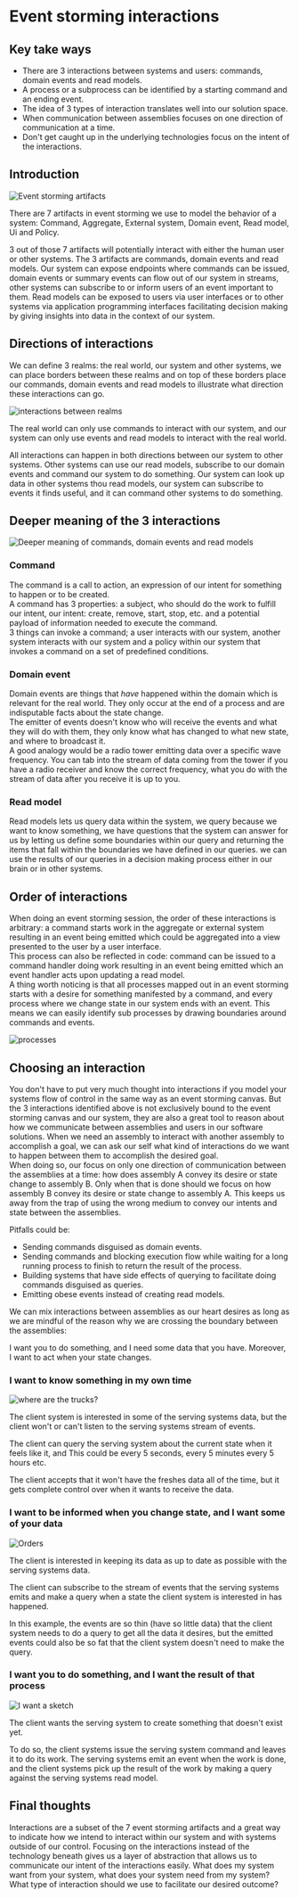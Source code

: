 # Event storming interactions


## Key take ways
  
* There are 3 interactions between systems and users: commands, domain events and read models.
* A process or a subprocess can be identified by a starting command and an ending event.
* The idea of 3 types of interaction translates well into our solution space.
* When communication between assemblies focuses on one direction of communication at a time.
* Don't get caught up in the underlying technologies focus on the intent of the interactions.

## Introduction

![Event storming artifacts](event-storming-artifacts.png)

There are 7 artifacts in event storming we use to model the behavior of a system: Command, Aggregate, External system, Domain event, Read model, Ui and Policy.

3 out of those 7 artifacts will potentially interact with either the human user or other systems. The 3 artifacts are commands, domain events and read models. Our system can expose endpoints where commands can be issued, domain events or summary events can flow out of our system in streams, other systems can subscribe to or inform users of an event important to them. Read models can be exposed to users via user interfaces or to other systems via application programming interfaces facilitating decision making by giving insights into data in the context of our system.

## Directions of interactions

We can define 3 realms: the real world, our system and other systems, we can place borders between these realms and on top of these borders place our commands, domain events and read models to illustrate what direction these interactions can go.

![interactions between realms](realms-interactions.png)

The real world can only use commands to interact with our system, and our system can only use events and read models to interact with the real world.

All interactions can happen in both directions between our system to other systems. Other systems can use our read models, subscribe to our domain events and command our system to do something. Our system can look up data in other systems thou read models, our system can subscribe to events it finds useful, and it can command other systems to do something.


## Deeper meaning of the 3 interactions

![Deeper meaning of commands, domain events and read models](deeper-meaning.png)

### Command

The command is a call to action, an expression of our intent for something to happen or to be created.  
A command has 3 properties: a subject, who should do the work to fulfill our intent, our intent: create, remove, start, stop, etc. and a potential payload of information needed to execute the command.  
3 things can invoke a command; a user interacts with our system, another system interacts with our system and a policy within our system that invokes a command on a set of predefined conditions.

### Domain event

Domain events are things that *have* happened within the domain which is relevant for the real world. They only occur at the end of a process and are indisputable facts about the state change.  
The emitter of events doesn't know who will receive the events and what they will do with them, they only know what has changed to what new state, and where to broadcast it.  
A good analogy would be a radio tower emitting data over a specific wave frequency. You can tab into the stream of data coming from the tower if you have a radio receiver and know the correct frequency, what you do with the stream of data after you receive it is up to you.

### Read model

Read models lets us query data within the system, we query because we want to know something, we have questions that the system can answer for us by letting us define some boundaries within our query and returning the items that fall within the boundaries we have defined in our queries. we can use the results of our queries in a decision making process either in our brain or in other systems.

## Order of interactions

When doing an event storming session, the order of these interactions is arbitrary: a command starts work in the aggregate or external system resulting in an event being emitted which could be aggregated into a view presented to the user by a user interface.  
This process can also be reflected in code: command can be issued to a command handler doing work resulting in an event being emitted which an event handler acts upon updating a read model.  
A thing worth noticing is that all processes mapped out in an event storming starts with a desire for something manifested by a command, and every process where we change state in our system ends with an event. This means we can easily identify sub processes by drawing boundaries around commands and events.

![processes](processes.png)

## Choosing an interaction

You don't have to put very much thought into interactions if you model your systems flow of control in the same way as an event storming canvas. But the 3 interactions identified above is not exclusively bound to the event storming canvas and our system, they are also a great tool to reason about how we communicate between assemblies and users in our software solutions. When we need an assembly to interact with another assembly to accomplish a goal, we can ask our self what kind of interactions do we want to happen between them to accomplish the desired goal.  
When doing so, our focus on only one direction of communication between the assemblies at a time: how does assembly A convey its desire or state change to assembly B. Only when that is done should we focus on how assembly B convey its desire or state change to assembly A. This keeps us away from the trap of using the wrong medium to convey our intents and state between the assemblies.

Pitfalls could be:

* Sending commands disguised as domain events.
* Sending commands and blocking execution flow while waiting for a long running process to finish to return the result of the process.
* Building systems that have side effects of querying to facilitate doing commands disguised as queries.
* Emitting obese events instead of creating read models.

We can mix interactions between assemblies as our heart desires as long as we are mindful of the reason why we are crossing the boundary between the assemblies:

I want you to do something, and I need some data that you have. Moreover, I want to act when your state changes.

### I want to know something in my own time

![where are the trucks?](where-are-the-trucks.png)

The client system is interested in some of the serving systems data, but the client won't or can't listen to the serving systems stream of events.

The client can query the serving system about the current state when it feels like it, and This could be every 5 seconds, every 5 minutes every 5 hours etc.

The client accepts that it won't have the freshes data all of the time, but it gets complete control over when it wants to receive the data.


### I want to be informed when you change state, and I want some of your data

![Orders](orders.png)

The client is interested in keeping its data as up to date as possible with the serving systems data. 

The client can subscribe to the stream of events that the serving systems emits and make a query when a state the client system is interested in has happened. 

In this example, the events are so thin (have so little data) that the client system needs to do a query to get all the data it desires, but the emitted events could also be so fat that the client system doesn't need to make the query.

### I want you to do something, and I want the result of that process

![I want a sketch](i-want-a-sketch.png)

The client wants the serving system to create something that doesn't exist yet.

To do so, the client systems issue the serving system command and leaves it to do its work. The serving systems emit an event when the work is done, and the client systems pick up the result of the work by making a query against the serving systems read model.

## Final thoughts

Interactions are a subset of the 7 event storming artifacts and a great way to indicate how we intend to interact within our system and with systems outside of our control. Focusing on the interactions instead of the technology beneath gives us a layer of abstraction that allows us to communicate our intent of the interactions easily. What does my system want from your system, what does your system need from my system? What type of interaction should we use to facilitate our desired outcome?